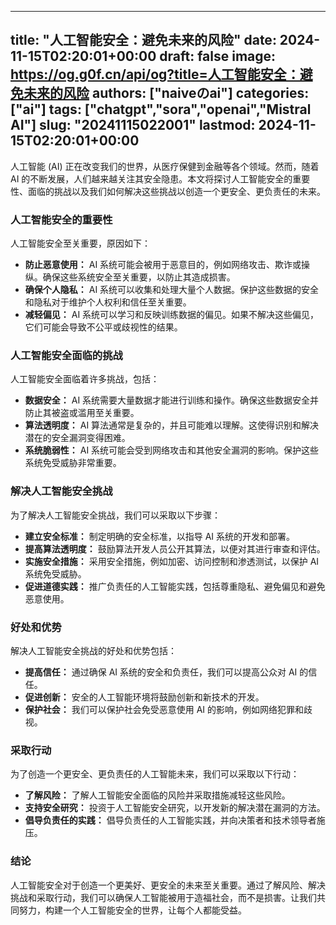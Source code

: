 
---
title: "人工智能安全：避免未来的风险"
date: 2024-11-15T02:20:01+00:00
draft: false
image: https://og.g0f.cn/api/og?title=人工智能安全：避免未来的风险
authors: ["naiveのai"]
categories: ["ai"]
tags: ["chatgpt","sora","openai","Mistral AI"]
slug: "20241115022001"
lastmod: 2024-11-15T02:20:01+00:00
---
人工智能 (AI) 正在改变我们的世界，从医疗保健到金融等各个领域。然而，随着 AI 的不断发展，人们越来越关注其安全隐患。本文将探讨人工智能安全的重要性、面临的挑战以及我们如何解决这些挑战以创造一个更安全、更负责任的未来。

### 人工智能安全的重要性

人工智能安全至关重要，原因如下：

- **防止恶意使用：** AI 系统可能会被用于恶意目的，例如网络攻击、欺诈或操纵。确保这些系统安全至关重要，以防止其造成损害。
- **确保个人隐私：** AI 系统可以收集和处理大量个人数据。保护这些数据的安全和隐私对于维护个人权利和信任至关重要。
- **减轻偏见：** AI 系统可以学习和反映训练数据的偏见。如果不解决这些偏见，它们可能会导致不公平或歧视性的结果。

### 人工智能安全面临的挑战

人工智能安全面临着许多挑战，包括：

- **数据安全：** AI 系统需要大量数据才能进行训练和操作。确保这些数据安全并防止其被盗或滥用至关重要。
- **算法透明度：** AI 算法通常是复杂的，并且可能难以理解。这使得识别和解决潜在的安全漏洞变得困难。
- **系统脆弱性：** AI 系统可能会受到网络攻击和其他安全漏洞的影响。保护这些系统免受威胁非常重要。

### 解决人工智能安全挑战

为了解决人工智能安全挑战，我们可以采取以下步骤：

- **建立安全标准：** 制定明确的安全标准，以指导 AI 系统的开发和部署。
- **提高算法透明度：** 鼓励算法开发人员公开其算法，以便对其进行审查和评估。
- **实施安全措施：** 采用安全措施，例如加密、访问控制和渗透测试，以保护 AI 系统免受威胁。
- **促进道德实践：** 推广负责任的人工智能实践，包括尊重隐私、避免偏见和避免恶意使用。

### 好处和优势

解决人工智能安全挑战的好处和优势包括：

- **提高信任：** 通过确保 AI 系统的安全和负责任，我们可以提高公众对 AI 的信任。
- **促进创新：** 安全的人工智能环境将鼓励创新和新技术的开发。
- **保护社会：** 我们可以保护社会免受恶意使用 AI 的影响，例如网络犯罪和歧视。

### 采取行动

为了创造一个更安全、更负责任的人工智能未来，我们可以采取以下行动：

- **了解风险：** 了解人工智能安全面临的风险并采取措施减轻这些风险。
- **支持安全研究：** 投资于人工智能安全研究，以开发新的解决潜在漏洞的方法。
- **倡导负责任的实践：** 倡导负责任的人工智能实践，并向决策者和技术领导者施压。

### 结论

人工智能安全对于创造一个更美好、更安全的未来至关重要。通过了解风险、解决挑战和采取行动，我们可以确保人工智能被用于造福社会，而不是损害。让我们共同努力，构建一个人工智能安全的世界，让每个人都能受益。